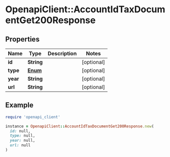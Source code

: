 # OpenapiClient::AccountIdTaxDocumentGet200Response

## Properties

| Name | Type | Description | Notes |
| ---- | ---- | ----------- | ----- |
| **id** | **String** |  | [optional] |
| **type** | [**Enum**](Enum.md) |  | [optional] |
| **year** | **String** |  | [optional] |
| **url** | **String** |  | [optional] |

## Example

```ruby
require 'openapi_client'

instance = OpenapiClient::AccountIdTaxDocumentGet200Response.new(
  id: null,
  type: null,
  year: null,
  url: null
)
```

